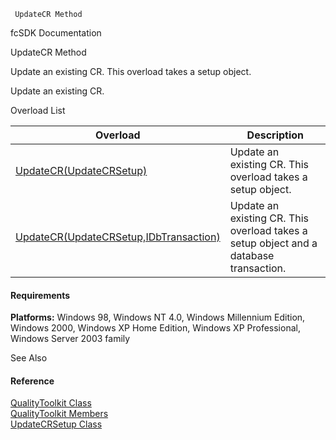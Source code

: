 ﻿     UpdateCR Method                                                   

fcSDK Documentation

UpdateCR Method

Update an existing CR. This overload takes a setup object.

Update an existing CR.

Overload List

| Overload | Description |
| --- | --- |
| [UpdateCR(UpdateCRSetup)](FChoice.Toolkits.Clarify~FChoice.Toolkits.Clarify.Quality.QualityToolkit~UpdateCR(UpdateCRSetup).md) | Update an existing CR. This overload takes a setup object.   |
| [UpdateCR(UpdateCRSetup,IDbTransaction)](FChoice.Toolkits.Clarify~FChoice.Toolkits.Clarify.Quality.QualityToolkit~UpdateCR(UpdateCRSetup,IDbTransaction).md) | Update an existing CR. This overload takes a setup object and a database transaction.   |

#### Requirements

**Platforms:** Windows 98, Windows NT 4.0, Windows Millennium Edition, Windows 2000, Windows XP Home Edition, Windows XP Professional, Windows Server 2003 family

See Also

#### Reference

[QualityToolkit Class](FChoice.Toolkits.Clarify~FChoice.Toolkits.Clarify.Quality.QualityToolkit.md)  
[QualityToolkit Members](FChoice.Toolkits.Clarify~FChoice.Toolkits.Clarify.Quality.QualityToolkit_members.md)  
[UpdateCRSetup Class](FChoice.Toolkits.Clarify~FChoice.Toolkits.Clarify.Quality.UpdateCRSetup.md)